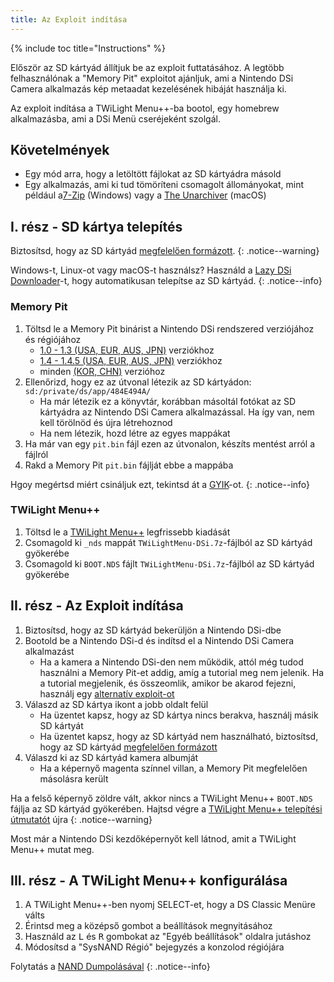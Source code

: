 ```yaml
---
title: Az Exploit indítása
---
```


{% include toc title="Instructions" %}

Először az SD kártyád állítjuk be az exploit futtatásához. A legtöbb felhasználónak a "Memory Pit" exploitot ajánljuk, ami a Nintendo DSi Camera alkalmazás kép metaadat kezelésének hibáját használja ki.

Az exploit indítása a TWiLight Menu++-ba bootol, egy homebrew alkalmazásba, ami a DSi Menü cseréjeként szolgál.

## Követelmények
- Egy mód arra, hogy a letöltött fájlokat az SD kártyádra másold
- Egy alkalmazás, ami ki tud tömöríteni csomagolt állományokat, mint például a[7-Zip](https://www.7-zip.org/) (Windows) vagy a [The Unarchiver](https://apps.apple.com/us/app/the-unarchiver/id425424353) (macOS)

## I. rész - SD kártya telepítés
Biztosítsd, hogy az SD kártyád [megfelelően formázott](sd-card-setup).
{: .notice--warning}

Windows-t, Linux-ot vagy macOS-t használsz? Használd a [Lazy DSi Downloader](lazy-dsi-downloader)-t, hogy automatikusan telepítse az SD kártyád.
{: .notice--info}

### Memory Pit
1. Töltsd le a Memory Pit binárist a Nintendo DSi rendszered verziójához és régiójához
   - [1.0 - 1.3 (USA, EUR, AUS, JPN)](/assets/files/memory_pit/256/pit.bin) verziókhoz
   - [1.4 - 1.4.5 (USA, EUR, AUS, JPN)](/assets/files/memory_pit/768_1024/pit.bin) verziókhoz
   - minden [(KOR, CHN)](/assets/files/memory_pit/256/pit.bin) verzióhoz
1. Ellenőrizd, hogy ez az útvonal létezik az SD kártyádon: `sd:/private/ds/app/484E494A/`
   - Ha már létezik ez a könyvtár, korábban másoltál fotókat az SD kártyádra az Nintendo DSi Camera alkalmazással. Ha így van, nem kell törölnöd és újra létrehoznod
   - Ha nem létezik, hozd létre az egyes mappákat
1. Ha már van egy `pit.bin` fájl ezen az útvonalon, készíts mentést arról a fájlról
1. Rakd a Memory Pit `pit.bin` fájlját ebbe a mappába

Hgoy megértsd miért csináljuk ezt, tekintsd át a [GYIK](/faq#what-functionality-will-i-lose-by-modding-my-system)-ot.
{: .notice--info}

### TWiLight Menu++
1. Töltsd le a [TWiLight Menu++](https://github.com/DS-Homebrew/TWiLightMenu/releases/latest/download/TWiLightMenu-DSi.7z) legfrissebb kiadását
1. Csomagold ki `_nds` mappát `TWiLightMenu-DSi.7z`-fájlból az SD kártyád gyökerébe
1. Csomagold ki `BOOT.NDS` fájlt `TWiLightMenu-DSi.7z`-fájlból az SD kártyád gyökerébe

## II. rész - Az Exploit indítása

1. Biztosítsd, hogy az SD kártyád bekerüljön a Nintendo DSi-dbe
1. Bootold be a Nintendo DSi-d és indítsd el a Nintendo DSi Camera alkalmazást
   - Ha a kamera a Nintendo DSi-den nem működik, attól még tudod használni a Memory Pit-et addig, amíg a tutorial meg nem jelenik. Ha a tutorial megjelenik, és összeomlik, amikor be akarod fejezni, használj egy [alternatív exploit-ot](alternate-exploits)
1. Válaszd az SD kártya ikont a jobb oldalt felül
   - Ha üzentet kapsz, hogy az SD kártya nincs berakva, használj másik SD kártyát
   - Ha üzentet kapsz, hogy az SD kártyád nem használható, biztosítsd, hogy az SD kártyád [megfelelően formázott](sd-card-setup)
1. Válaszd ki az SD kártyád kamera albumját
   - Ha a képernyő magenta színnel villan, a Memory Pit megfelelően másolásra került

Ha a felső képernyő zöldre vált, akkor nincs a TWiLight Menu++ `BOOT.NDS` fájlja az SD kártyád gyökerében. Hajtsd végre a [TWiLight Menu++ telepítési útmutatót](launching-the-exploit#twilight-menu) újra
{: .notice--warning}

Most már a Nintendo DSi kezdőképernyőt kell látnod, amit a TWiLight Menu++ mutat meg.

## III. rész - A TWiLight Menu++ konfigurálása

1. A TWiLight Menu++-ben nyomj SELECT-et, hogy a DS Classic Menüre válts
1. Érintsd meg a középső gombot a beállítások megnyitásához
1. Használd az <kbd class="l">L</kbd> és <kbd class="r">R</kbd> gombokat az "Egyéb beállítások" oldalra jutáshoz
1. Módosítsd a "SysNAND Régió" bejegyzés a konzolod régiójára

Folytatás a [NAND Dumpolásával](dumping-nand)
{: .notice--info}
